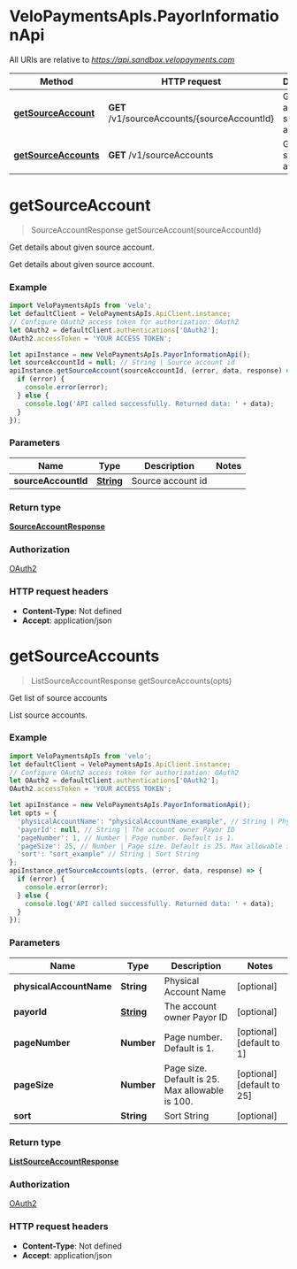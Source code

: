 # VeloPaymentsApIs.PayorInformationApi

All URIs are relative to *https://api.sandbox.velopayments.com*

Method | HTTP request | Description
------------- | ------------- | -------------
[**getSourceAccount**](PayorInformationApi.md#getSourceAccount) | **GET** /v1/sourceAccounts/{sourceAccountId} | Get details about given source account.
[**getSourceAccounts**](PayorInformationApi.md#getSourceAccounts) | **GET** /v1/sourceAccounts | Get list of source accounts


<a name="getSourceAccount"></a>
# **getSourceAccount**
> SourceAccountResponse getSourceAccount(sourceAccountId)

Get details about given source account.

Get details about given source account.

### Example
```javascript
import VeloPaymentsApIs from 'velo';
let defaultClient = VeloPaymentsApIs.ApiClient.instance;
// Configure OAuth2 access token for authorization: OAuth2
let OAuth2 = defaultClient.authentications['OAuth2'];
OAuth2.accessToken = 'YOUR ACCESS TOKEN';

let apiInstance = new VeloPaymentsApIs.PayorInformationApi();
let sourceAccountId = null; // String | Source account id
apiInstance.getSourceAccount(sourceAccountId, (error, data, response) => {
  if (error) {
    console.error(error);
  } else {
    console.log('API called successfully. Returned data: ' + data);
  }
});
```

### Parameters

Name | Type | Description  | Notes
------------- | ------------- | ------------- | -------------
 **sourceAccountId** | [**String**](.md)| Source account id | 

### Return type

[**SourceAccountResponse**](SourceAccountResponse.md)

### Authorization

[OAuth2](../README.md#OAuth2)

### HTTP request headers

 - **Content-Type**: Not defined
 - **Accept**: application/json

<a name="getSourceAccounts"></a>
# **getSourceAccounts**
> ListSourceAccountResponse getSourceAccounts(opts)

Get list of source accounts

List source accounts.

### Example
```javascript
import VeloPaymentsApIs from 'velo';
let defaultClient = VeloPaymentsApIs.ApiClient.instance;
// Configure OAuth2 access token for authorization: OAuth2
let OAuth2 = defaultClient.authentications['OAuth2'];
OAuth2.accessToken = 'YOUR ACCESS TOKEN';

let apiInstance = new VeloPaymentsApIs.PayorInformationApi();
let opts = {
  'physicalAccountName': "physicalAccountName_example", // String | Physical Account Name
  'payorId': null, // String | The account owner Payor ID
  'pageNumber': 1, // Number | Page number. Default is 1.
  'pageSize': 25, // Number | Page size. Default is 25. Max allowable is 100.
  'sort': "sort_example" // String | Sort String
};
apiInstance.getSourceAccounts(opts, (error, data, response) => {
  if (error) {
    console.error(error);
  } else {
    console.log('API called successfully. Returned data: ' + data);
  }
});
```

### Parameters

Name | Type | Description  | Notes
------------- | ------------- | ------------- | -------------
 **physicalAccountName** | **String**| Physical Account Name | [optional] 
 **payorId** | [**String**](.md)| The account owner Payor ID | [optional] 
 **pageNumber** | **Number**| Page number. Default is 1. | [optional] [default to 1]
 **pageSize** | **Number**| Page size. Default is 25. Max allowable is 100. | [optional] [default to 25]
 **sort** | **String**| Sort String | [optional] 

### Return type

[**ListSourceAccountResponse**](ListSourceAccountResponse.md)

### Authorization

[OAuth2](../README.md#OAuth2)

### HTTP request headers

 - **Content-Type**: Not defined
 - **Accept**: application/json

